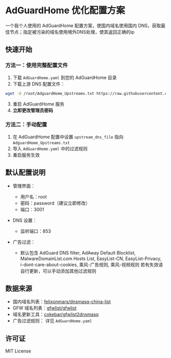 # AdGuardHome 优化配置方案

一个我个人使用的 AdGuardHome 配置方案，使国内域名使用国内 DNS，获取最佳节点；指定被污染的域名使用境外DNS处理，使其返回正确的ip

## 快速开始

### 方法一：使用完整配置文件

1. 下载 `AdGuardHome.yaml` 到您的 AdGuardHome 目录
2. 下载上游 DNS 配置文件：
```bash
wget -O /root/AdguardHome_Upstreams.txt https://raw.githubusercontent.com/rwx9032/AdguardHome/refs/heads/main/AdguardHome_Upstreams_Autoupdate.txt
```
3. 重启 AdGuardHome 服务
4. **立即更改管理员密码**

### 方法二：手动配置

1. 在 AdGuardHome 配置中设置 `upstream_dns_file` 指向 `AdguardHome_Upstreams.txt`
2. 导入 `AdGuardHome.yaml` 中的过滤规则
3. 重启服务生效

## 默认配置说明

- 管理界面：
  - 用户名：root
  - 密码：password（建议立即修改）
  - 端口：3001

- DNS 设置：
  - 监听端口：853

- 广告过滤：
  - 默认包含 AdGuard DNS filter, AdAway Default Blocklist, MalwareDomainList.com Hosts List, EasyList-CN, EasyList-Privacy, i-dont-care-about-cookies, 乘风-广告规则, 乘风-视频规则 若有失效请自行更新，可以手动添加其他过滤规则

## 数据来源

- 国内域名列表：[felixonmars/dnsmasq-china-list](https://github.com/felixonmars/dnsmasq-china-list)
- GFW 域名列表：[gfwlist/gfwlist](https://github.com/gfwlist/gfwlist)
- 域名更新工具：[cokebar/gfwlist2dnsmasq](https://github.com/cokebar/gfwlist2dnsmasq)
- 广告过滤规则： 详见 `AdGuardHome.yaml`

## 许可证

MIT License
